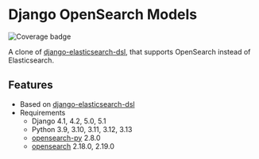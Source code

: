 # Django OpenSearch Models

![Coverage badge](https://img.shields.io/endpoint?url=https://img.shields.io/endpoint?url=https://raw.githubusercontent.com/wiki/django-opensearch/django-opensearch-models/coverage-comment-badge.json)


A clone of [django-elasticsearch-dsl][django-elasticsearch-dsl], that supports OpenSearch instead of Elasticsearch.

[django-elasticsearch-dsl]: https://github.com/django-es/django-elasticsearch-dsl
[opensearch]: https://opensearch.org
[opensearch-py]: https://github.com/opensearch-project/opensearch-py

## Features

- Based on [django-elasticsearch-dsl][django-elasticsearch-dsl]
- Requirements
   - Django 4.1, 4.2, 5.0, 5.1
   - Python 3.9, 3.10, 3.11, 3.12, 3.13
   - [opensearch-py][opensearch-py] 2.8.0
   - [opensearch][opensearch] 2.18.0, 2.19.0
